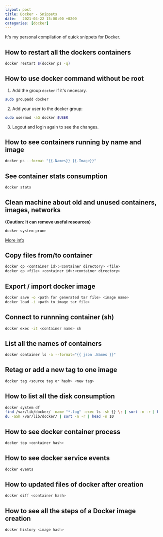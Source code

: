 ```yaml
---
layout: post
title: Docker - Snippets
date:   2021-04-22 15:00:00 +0200
categories: [docker]
---
```


It's my personal compilation of quick snippets for Docker.


## How to restart all the dockers containers

```bash
docker restart $(docker ps -q)
```

## How to use docker command without be root

1. Add the group `docker` if it's necesary.

```bash
sudo groupadd docker
```

2. Add your user to the docker group:

```bash
sudo usermod -aG docker $USER
```

3. Logout and login again to see the changes.

## How to see containers running by name and image

```bash
docker ps --format "{{.Names}} {{.Image}}"
```

## See container stats consumption

```bash
docker stats
```

## Clean machine about old and unused containers, images, networks 

**(Caution: It can remove useful resources)**

```bash
docker system prune
```

[More info](https://docs.docker.com/engine/reference/commandline/system_prune/)

## Copy files from/to container

```bash
docker cp <container id>:<container directory> <file>
docker cp <file> <container id>:<container directory>
```

## Export / import docker image 

```bash
docker save -o <path for generated tar file> <image name>
docker load -i <path to image tar file>
```

## Connect to runnning container (sh)

```bash
docker exec -it <container name> sh
```

## List all the names of containers 

```bash
docker container ls -a --format="{{ json .Names }}"
```

## Retag or add a new tag to one image

```bash
docker tag <source tag or hash> <new tag>
```

## How to list all the disk consumption 

```bash
docker system df
find /var/lib/docker/ -name "*.log" -exec ls -sh {} \; | sort -n -r | head -20
du -aSh /var/lib/docker/ | sort -n -r | head -n 10
```

## How to see docker container process

```bash
docker top <container hash>
```

## How to see docker service events

```bash
docker events
```

## How to updated files of docker after creation

```bash
docker diff <container hash>
```

## How to see all the steps of a Docker image creation

```bash
docker history <image hash>
```
